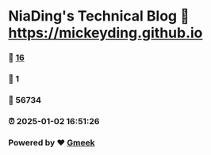 # NiaDing's Technical Blog  :link: https://mickeyding.github.io 
### :page_facing_up: [16](https://mickeyding.github.io/tag.html) 
### :speech_balloon: 1 
### :hibiscus: 56734 
### :alarm_clock: 2025-01-02 16:51:26 
### Powered by :heart: [Gmeek](https://github.com/Meekdai/Gmeek)
